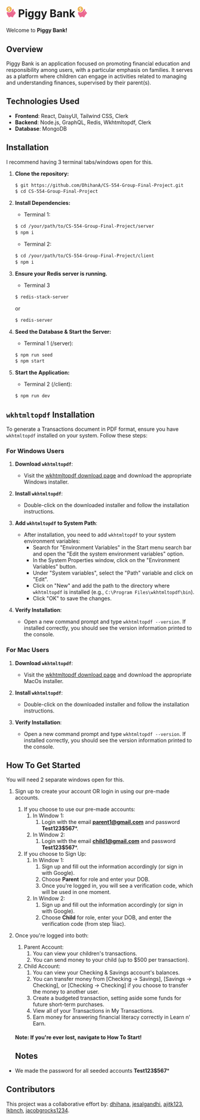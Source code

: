 # <img src='https://github.com/dhihana/CS-554-Group-Final-Project/blob/main/client/src/assets/piggyBankIconColored.png?raw=true' width=25> Piggy Bank <img src='https://github.com/dhihana/CS-554-Group-Final-Project/blob/main/client/src/assets/piggyBankIconColored.png?raw=true' width=25>

Welcome to **Piggy Bank!**

## Overview

Piggy Bank is an application focused on promoting financial education and responsibility among users, with a particular emphasis on families. It serves as a platform where children can engage in activities related to managing and understanding finances, supervised by their parent(s).

## Technologies Used

- **Frontend**: React, DaisyUI, Tailwind CSS, Clerk
- **Backend**: Node.js, GraphQL, Redis, Wkhtmltopdf, Clerk
- **Database**: MongoDB

## Installation
I recommend having 3 terminal tabs/windows open for this.
1. **Clone the repository:**
   ```bash
   $ git https://github.com/DhihanA/CS-554-Group-Final-Project.git
   $ cd CS-554-Group-Final-Project
   ```

2. **Install Dependencies:**
    - Terminal 1:
   ```bash
   $ cd /your/path/to/CS-554-Group-Final-Project/server
   $ npm i
   ```
   
   - Terminal 2:
   ```bash
   $ cd /your/path/to/CS-554-Group-Final-Project/client
   $ npm i
   ```
3. **Ensure your Redis server is running.**
   - Terminal 3
   ```bash
   $ redis-stack-server
   ```
   or
   ```bash
   $ redis-server
   ```

4. **Seed the Database & Start the Server:**
    - Terminal 1 (/server):
   ```bash
   $ npm run seed
   $ npm start
   ```

5. **Start the Application:**
    - Terminal 2 (/client):
   ```bash
   $ npm run dev
   ```

## `wkhtmltopdf` Installation

To generate a Transactions document in PDF format, ensure you have `wkhtmltopdf` installed on your system. Follow these steps:

### For Windows Users

1. **Download `wkhtmltopdf`**:
   - Visit the [wkhtmltopdf download page](https://wkhtmltopdf.org/downloads.html) and download the appropriate Windows installer.
   
2. **Install `wkhtmltopdf`**:
   - Double-click on the downloaded installer and follow the installation instructions.
   
3. **Add `wkhtmltopdf` to System Path**:
   - After installation, you need to add `wkhtmltopdf` to your system environment variables:
     - Search for "Environment Variables" in the Start menu search bar and open the "Edit the system environment variables" option.
     - In the System Properties window, click on the "Environment Variables" button.
     - Under "System variables", select the "Path" variable and click on "Edit".
     - Click on "New" and add the path to the directory where `wkhtmltopdf` is installed (e.g., `C:\Program Files\wkhtmltopdf\bin`).
     - Click "OK" to save the changes.

4. **Verify Installation**:
   - Open a new command prompt and type `wkhtmltopdf --version`. If installed correctly, you should see the version information printed to the console.

### For Mac Users

1. **Download `wkhtmltopdf`**:
   - Visit the [wkhtmltopdf download page](https://wkhtmltopdf.org/downloads.html) and download the appropriate MacOs installer.
   
2. **Install `wkhtmltopdf`**:
   - Double-click on the downloaded installer and follow the installation instructions.

3. **Verify Installation**:
   - Open a new command prompt and type `wkhtmltopdf --version`. If installed correctly, you should see the version information printed to the console.

## How To Get Started
You will need 2 separate windows open for this.

1. Sign up to create your account OR login in using our pre-made accounts.
    1. If you choose to use our pre-made accounts:
        1. In Window 1:
            1. Login with the email **parent1@gmail.com** and password **Test123$567***.
        2. In Window 2:
            1. Login with the email **child1@gmail.com** and password **Test123$567***.
    2. If you choose to Sign Up:
        1. In Window 1:
            1. Sign up and fill out the information accordingly (or sign in with Google).
            2. Choose **Parent** for role and enter your DOB. 
            3. Once you're logged in, you will see a verification code, which will be used in one moment.
        2. In Window 2:
            1. Sign up and fill out the information accordingly (or sign in with Google).
            2. Choose **Child** for role, enter your DOB, and enter the verification code (from step 1iiac). 
2. Once you're logged into both:
    1. Parent Account:
        1. You can view your children's transactions.
        2. You can send money to your child (up to $500 per transaction).
    2. Child Account:
        1. You can view your Checking & Savings account's balances.
        2. You can transfer money from [Checking -> Savings], [Savings -> Checking], or [Checking -> Checking] if you choose to transfer the money to another user.
        3. Create a budgeted transaction, setting aside some funds for future short-term purchases.
        4. View all of your Transactions in My Transactions.
        5. Earn money for answering financial literacy correctly in Learn n' Earn.
    #### Note: If you're ever lost, navigate to How To Start!

    ## Notes
- We made the password for all seeded accounts **Test123$567***


## Contributors
This project was a collaborative effort by: 
<a href="https://github.com/dhihana">dhihana</a>,
<a href="https://github.com/jesalgandhi">jesalgandhi</a>,
<a href="https://github.com/ajitk123">ajitk123</a>,
<a href="https://github.com/lkbnch">lkbnch</a>,
<a href="https://github.com/jacobgrocks1234">jacobgrocks1234</a>.
